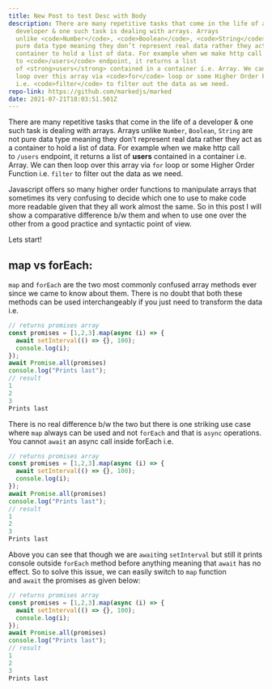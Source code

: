 ```yaml
---
title: New Post to test Desc with Body
description: There are many repetitive tasks that come in the life of a
  developer & one such task is dealing with arrays. Arrays
  unlike <code>Number</code>, <code>Boolean</code>, <code>String</code> are not
  pure data type meaning they don’t represent real data rather they act as a
  container to hold a list of data. For example when we make http call
  to <code>/users</code> endpoint, it returns a list
  of <strong>users</strong> contained in a container i.e. Array. We can then
  loop over this array via <code>for</code> loop or some Higher Order Function
  i.e. <code>filter</code> to filter out the data as we need.
repo-link: https://github.com/markedjs/marked
date: 2021-07-21T18:03:51.501Z
---
```

There are many repetitive tasks that come in the life of a developer & one such task is dealing with arrays. Arrays unlike `Number`, `Boolean`, `String` are not pure data type meaning they don’t represent real data rather they act as a container to hold a list of data. For example when we make http call to `/users` endpoint, it returns a list of **users** contained in a container i.e. Array. We can then loop over this array via `for` loop or some Higher Order Function i.e. `filter` to filter out the data as we need.

Javascript offers so many higher order functions to manipulate arrays that sometimes its very confusing to decide which one to use to make code more readable given that they all work almost the same. So in this post I will show a comparative difference b/w them and when to use one over the other from a good practice and syntactic point of view.

Lets start!

## [](http://localhost:8080/blog/with-code/#map-vs-foreach)map vs forEach:

`map` and `forEach` are the two most commonly confused array methods ever since we came to know about them. There is no doubt that both these methods can be used interchangeably if you just need to transform the data i.e.

```javascript
// returns promises array
const promises = [1,2,3].map(async (i) => {
  await setInterval(() => {}, 100);
  console.log(i);
});
await Promise.all(promises)
console.log("Prints last");
// result
1
2
3
Prints last
```

There is no real difference b/w the two but there is one striking use case where `map` always can be used and not `forEach` and that is `async` operations. You cannot `await` an async call inside forEach i.e.

```javascript
// returns promises array
const promises = [1,2,3].map(async (i) => {
  await setInterval(() => {}, 100);
  console.log(i);
});
await Promise.all(promises)
console.log("Prints last");
// result
1
2
3
Prints last
```

Above you can see that though we are `await`ing `setInterval` but still it prints console outside `forEach` method before anything meaning that `await` has no effect. So to solve this issue, we can easily switch to `map` function and `await` the promises as given below:

```javascript
// returns promises array
const promises = [1,2,3].map(async (i) => {
  await setInterval(() => {}, 100);
  console.log(i);
});
await Promise.all(promises)
console.log("Prints last");
// result
1
2
3
Prints last
```